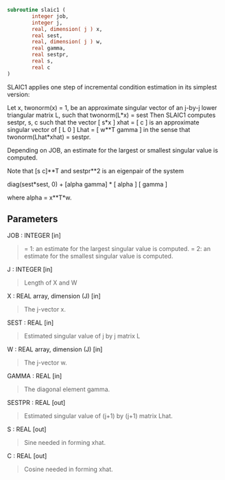 ```fortran
subroutine slaic1 (
        integer job,
        integer j,
        real, dimension( j ) x,
        real sest,
        real, dimension( j ) w,
        real gamma,
        real sestpr,
        real s,
        real c
)
```

SLAIC1 applies one step of incremental condition estimation in
its simplest version:

Let x, twonorm(x) = 1, be an approximate singular vector of an j-by-j
lower triangular matrix L, such that
twonorm(L\*x) = sest
Then SLAIC1 computes sestpr, s, c such that
the vector
[ s\*x ]
xhat = [  c  ]
is an approximate singular vector of
[ L      0  ]
Lhat = [ w\*\*T gamma ]
in the sense that
twonorm(Lhat\*xhat) = sestpr.

Depending on JOB, an estimate for the largest or smallest singular
value is computed.

Note that [s c]\*\*T and sestpr\*\*2 is an eigenpair of the system

diag(sest\*sest, 0) + [alpha  gamma] \* [ alpha ]
[ gamma ]

where  alpha =  x\*\*T\*w.

## Parameters
JOB : INTEGER [in]
> = 1: an estimate for the largest singular value is computed.
> = 2: an estimate for the smallest singular value is computed.

J : INTEGER [in]
> Length of X and W

X : REAL array, dimension (J) [in]
> The j-vector x.

SEST : REAL [in]
> Estimated singular value of j by j matrix L

W : REAL array, dimension (J) [in]
> The j-vector w.

GAMMA : REAL [in]
> The diagonal element gamma.

SESTPR : REAL [out]
> Estimated singular value of (j+1) by (j+1) matrix Lhat.

S : REAL [out]
> Sine needed in forming xhat.

C : REAL [out]
> Cosine needed in forming xhat.
